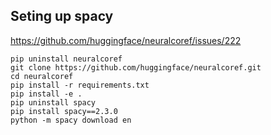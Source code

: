 ## Seting up spacy
https://github.com/huggingface/neuralcoref/issues/222

```
pip uninstall neuralcoref
git clone https://github.com/huggingface/neuralcoref.git
cd neuralcoref
pip install -r requirements.txt
pip install -e .
pip uninstall spacy
pip install spacy==2.3.0
python -m spacy download en
```